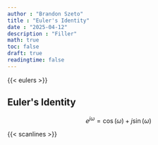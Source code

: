 ```yaml
---
author : "Brandon Szeto"
title : "Euler's Identity"
date : "2025-04-12"
description : "Filler"
math: true
toc: false
draft: true
readingtime: false
---
```


{{< eulers >}}

## Euler's Identity

$$
e^{j\omega} = \cos(\omega) + j\sin(\omega)
$$

{{< scanlines >}}
